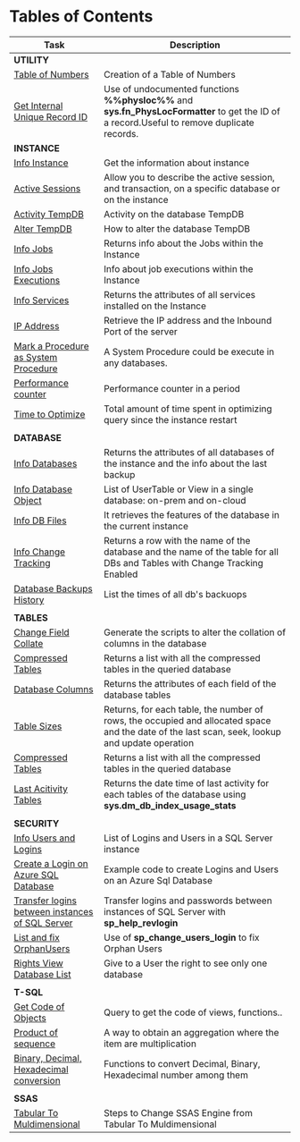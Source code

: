 # Tables of Contents

|Task|Description|
|---|---|
|**UTILITY**|
|[Table of Numbers](Utility/TableOfNumbers.md)|Creation of a Table of Numbers|
|[Get Internal Unique Record ID](Utility/GetInternalRecordId.md)|Use of undocumented functions **%%physloc%%**  and **sys.fn_PhysLocFormatter** to get the ID of a record.Useful to remove duplicate records.|
|**INSTANCE**|
|[Info Instance](Instance/Info_Instance.md)|Get the information about instance|
|[Active Sessions](Instance/Active_Sessions.sql)|Allow you to describe the active session, and transaction, on a specific database or on the instance|
|[Activity TempDB](Instance/Activity_TempDB.sql)|Activity on the database TempDB|
|[Alter TempDB](Instance/Alter_TempDB.sql)|How to alter the database TempDB|
|[Info Jobs](Instance/Info_Jobs.sql)|Returns info about the Jobs within the Instance|
|[Info Jobs Executions](Instance/Info_Jobs_Executions.sql)|Info about job executions within the Instance|
|[Info Services](Instance/Info_Services.sql)|Returns the attributes of all services installed on the Instance|
|[IP Address](Instance/Ip_Address.sql)|Retrieve the IP address and the Inbound Port of the server|
|[Mark a Procedure as System Procedure](Instance/CreateSystemProcedure.md)|A System Procedure could be execute in any databases.
|[Performance counter](Instance/CrePerformance_counter_in_a_period.sql)|Performance counter in a period|
|[Time to Optimize](Instance/Time_to_Optimize.sql)|Total amount of time spent in optimizing query since the instance restart|
|||
|**DATABASE**|
|[Info Databases](Database/Info_Database.sql)|Returns the attributes of all databases of the instance and the info about the last backup|
|[Info Database Object](Database/Info_Database_Object.sql)|List of UserTable or View in a single database: on-prem and on-cloud|
|[Info DB Files](Database/Info_DB_Files.sql)|It retrieves the features of the database in the current instance|
|[Info Change Tracking](Database/Info_ChangeTraking.md)|Returns a row with the name of the database and the name of the table for all DBs and Tables with Change Tracking Enabled|
|[Database Backups History](Database/DatabaseBackupHistory.md)|List the times of all db's backuops|
|||
|**TABLES**|
|[Change Field Collate](Tables/Change_Field_Collate.sql)|Generate the scripts to alter the collation of columns in the database|
|[Compressed Tables](Tables/Compressed_Tables.sql)|Returns a list with all the compressed tables in the queried database|
|[Database Columns](Tables/Dizionario_colonne.sql)|Returns the attributes of each field of the database tables|
|[Table Sizes](Tables/Info_Tables_Size.sql)|Returns, for each table, the number of rows, the occupied and allocated space and the date of the last scan, seek, lookup and update operation|
|[Compressed Tables](Tables/Info_PatitionTables.md)|Returns a list with all the compressed tables in the queried database|
|[Last Acitivity Tables](Tables/Last_TableActivity.md)|Returns the date time of last activity for each tables of the database using **sys.dm_db_index_usage_stats**|
|||
|**SECURITY**||
|[Info Users and Logins](Security/InfoUserLogins.md)|List of Logins and Users in a SQL Server instance|
|[Create a Login on Azure SQL Database](Security/CreationNewLoginSQLAzure.md)|Example code to create Logins and Users on an Azure Sql Database|
|[Transfer logins between instances of SQL Server](Security/sp_help_revlogin.md)|Transfer logins and passwords between instances of SQL Server with  **sp_help_revlogin**|
|[List and fix OrphanUsers](Security/OrphanUsers.md)|Use of **sp_change_users_login** to fix Orphan Users|
|[Rights View Database List](Security/VisibilityToOnlyADataBase.md)| Give to a User the right to see only one database |
|||
|**T-SQL**|
|[Get Code of Objects](TSql/GetCodeObjects.md)|Query to get the code of views, functions..|
|[Product of sequence](TSql/ProductSequence.md)|A way to obtain an aggregation where the item are multiplication|
|[Binary, Decimal, Hexadecimal conversion](TSql/ConversionDecimalBinaryHex.md)|Functions to convert Decimal, Binary, Hexadecimal number among them|
|||
|**SSAS**|
|[Tabular To Muldimensional](SSAS/ChangeEngineMultidimensionaleToTabular.md)|Steps to Change SSAS Engine from Tabular To Muldimensional|
